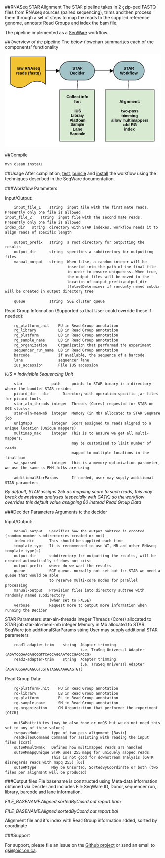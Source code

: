 ##RNASeq STAR Alignment
The STAR pipeline takes in 2 gzip-ped FASTQ files from RNAseq sources (paired sequencing), trims 
and then process them through a set of steps to map the reads to the supplied reference genome,
annotate Read Groups and index the bam file.

The pipeline implemented as a [SeqWare](http://seqware.github.io/) workflow.

##Overview of the pipeline
The below flowchart summarizes each of the components' functionality

![star flowchart](docs/StarSummary.png)

##Compile

```
mvn clean install
```

##Usage
After compilation, [test](http://seqware.github.io/docs/3-getting-started/developer-tutorial/#testing-the-workflow), [bundle](http://seqware.github.io/docs/3-getting-started/developer-tutorial/#packaging-the-workflow-into-a-workflow-bundle) and [install](http://seqware.github.io/docs/3-getting-started/admin-tutorial/#how-to-install-a-workflow) the workflow using the techniques described in the SeqWare documentation.

###Workflow Parameters

Input/Output:

        input_file_1    string  input file with the first mate reads. Presently only one file is allowed
	input_file_2	string  input file with the second mate reads. Presently only one file is allowed
	index_dir	string  directory with STAR indexes, workflow needs it to align reads of specific length

        output_prefix   string  a root directory for outputting the results
        output_dir      string  specifies a subdirectory for outputting files
        manual_output   string  When false, a random integer will be
                                inserted into the path of the final file
                                in order to ensure uniqueness. When true,
                                the output files will be moved to the
                                location of output_prefix/output_dir
                                [false]Determines if randomly named subdir will be created in output directory tree

        queue           string  SGE cluster queue

Read Group Information (Supported so that User could override these if needed):

        rg_platform_unit    PU in Read Group annotation
        rg_library          LB in Read Group annotation	 
        rg_platform         LB in Read Group annotation	 
        rg_sample_name      LB in Read Group annotation	 
        rg_organization     Organization that performed the experiment
        sequencer_run_name  LB in Read Group annotation
        barcode	            if available, the sequence of a barcode
        lane                sequencer lane
        ius_accession	    File IUS accession

*IUS = Indivisible Sequencing Unit*

        star             path     points to STAR binary in a directory where the bundled STAR resides
        picard_dir	 dir      Directory with operation-specific jar files for picard tools
        star_aln_threads integer  Threads (Cores) requested for STAR on SGE cluster
        star-aln-mem-mb  integer  Memory (in Mb) allocated to STAR SeqWare job
        uniqMapQ         integer  Score assigned to reads aligned to a unique location (Unique mappers)
        multimap_max     integer  This is to ensure we get all multi-mappers, 
                                  may be customized to limit number of reads 
                                  mapped to multiple locations in the final bam
        sa_sparsed       integer  this is a memory-optimization parameter, we use the same as PMH folks are using
        
        additionalStarParams      If needed, user may supply additional STAR parameters

*By default, STAR assigns 255 as mapping score to such reads, this may break downstream analyses (especially with GATK) so the workflow overrides this default value assigning 60  instead
Read Group Data*


###Decider Parameters
Arguments to the decider

Input/Output:

        manual-output   Specifies how the output subtree is created (random number subdirectories created or not)
        index-dir       This should be supplied each time
        template-type   It is recommended to use WT, MR and other RNAseq template type(s)
        output-dir      subdirectory for outputting the results, will be created automatically if does not exist
        output-prefix   where do we want the results
        queue           SGE queue, normally not set but for STAR we need a queue that would be able 
                        to reserve multi-core nodes for parallel processing
        manual-output   Provision files into directory subtree with randomly named subdirectory 
                        (when set to FALSE)
        verbose         Request more to output more information when running the Decider

STAR Parameters:
        star-aln-threads      integer  Threads (Cores) allocated to STAR job
        star-aln-mem-mb       integer  Memory in Mb allocated to STAR SeqWare job
        additionalStarParams  string   User may supply additional STAR parameters

        read1-adapter-trim    string  Adapter trimming 
                                      i.e. TruSeq Universal Adapter (AGATCGGAAGAGCGGTTCAGCAGGAATGCCGAGACCG)
        read2-adapter-trim    string  Adapter trimming
                                      i.e. TruSeq Universal Adapter (AGATCGGAAGAGCGTCGTGTAGGGAAAGAGTGT)

Read Group Data:

        rg-platform-unit    PU in Read Group annotation
        rg-library          LB in Read Group annotation
        rg-platform         PL in Read Group annotation
        rg-sample-name      SM in Read Group annotation
        rg-organization     CM Organization that performed the experiment [OICR]

        outSAMattributes (may be also None or noQS but we do not need this set to any of these values)	 
        twopassMode      type of two-pass alignment [Basic]
        readFilesCommand Command for assisting with reading the input files [zcat]
        outSAMmultNmax   Defines how multimapped reads are handled
        outSAMmapqUnique STAR uses 255 mapq for uniquely mapped reads. 
                         This is not good for downstream analysis (GATK disregards reads with mapq 255) [60]
        outSAMtype       May be Unsorted, SortedByCoordinate or both (two files per alignment will be produced)

###Output files
File basename is constructed using Meta-data information obtained via Decider and includes File SeqWare ID, Donor, sequencer run, library, barcode and lane information.

 *FILE_BASENAME.Aligned.sortedByCoord.out.report.bam*

 *FILE_BASENAME.Aligned.sortedByCoord.out.report.bai*

Alignment file and it's index with Read Group information added, sorted by coordinate

###Support

For support, please file an issue on the [Github project](https://github.com/oicr-gsi) or send an email to gsi@oicr.on.ca.
